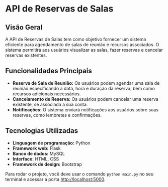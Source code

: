 # API de Reservas de Salas

## Visão Geral
A API de Reservas de Salas tem como objetivo fornecer um sistema eficiente para agendamento de salas de reunião e recursos associados. O sistema permitirá aos usuários visualizar as salas, fazer reservas e cancelar reservas existentes.

## Funcionalidades Principais
- **Reserva de Sala de Reunião:** Os usuários podem agendar uma sala de reunião especificando a data, hora e duração da reserva, bem como recursos adicionais necessários.
- **Cancelamento de Reserva:** Os usuários podem cancelar uma reserva existente, se associada a sua conta.
- **Notificações:** O sistema enviará notificações aos usuários sobre suas reservas, como lembretes e confirmações.

## Tecnologias Utilizadas
- **Linguagem de programação:** Python
- **Framework web:** Flask
- **Banco de dados:** MySQL
- **Interface:** HTML, CSS
- **Framework de design:** Bootstrap



Para rodar o projeto, você deve usar o comando `python main.py` no seu terminal e acessar a porta [http://localhost:5000](http://localhost:5000).
